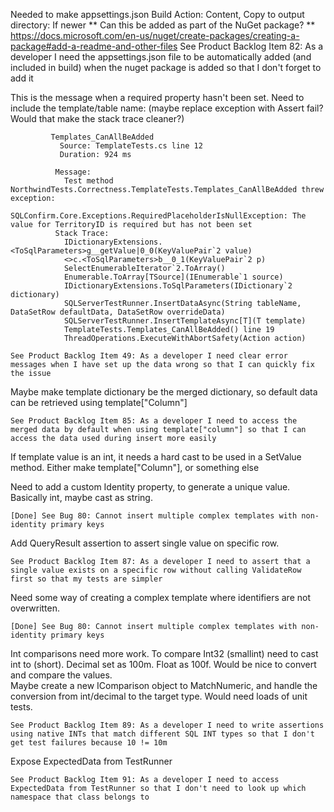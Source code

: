 ﻿Needed to make appsettings.json Build Action: Content, Copy to output directory: If newer
** Can this be added as part of the NuGet package? ** https://docs.microsoft.com/en-us/nuget/create-packages/creating-a-package#add-a-readme-and-other-files
    See Product Backlog Item 82: As a developer I need the appsettings.json file to be automatically added (and included in build) when the nuget package is added so that I don't forget to add it

This is the message when a required property hasn't been set.  Need to include the template/table name: (maybe replace exception with Assert fail?  Would that make the stack trace cleaner?)

             Templates_CanAllBeAdded
               Source: TemplateTests.cs line 12
               Duration: 924 ms

              Message: 
                Test method NorthwindTests.Correctness.TemplateTests.Templates_CanAllBeAdded threw exception: 
                SQLConfirm.Core.Exceptions.RequiredPlaceholderIsNullException: The value for TerritoryID is required but has not been set
              Stack Trace: 
                IDictionaryExtensions.<ToSqlParameters>g__getValue|0_0(KeyValuePair`2 value)
                <>c.<ToSqlParameters>b__0_1(KeyValuePair`2 p)
                SelectEnumerableIterator`2.ToArray()
                Enumerable.ToArray[TSource](IEnumerable`1 source)
                IDictionaryExtensions.ToSqlParameters(IDictionary`2 dictionary)
                SQLServerTestRunner.InsertDataAsync(String tableName, DataSetRow defaultData, DataSetRow overrideData)
                SQLServerTestRunner.InsertTemplateAsync[T](T template)
                TemplateTests.Templates_CanAllBeAdded() line 19
                ThreadOperations.ExecuteWithAbortSafety(Action action)

    See Product Backlog Item 49: As a developer I need clear error messages when I have set up the data wrong so that I can quickly fix the issue

Maybe make template dictionary be the merged dictionary, so default data can be retrieved using template["Column"]

    See Product Backlog Item 85: As a developer I need to access the merged data by default when using template["column"] so that I can access the data used during insert more easily

If template value is an int, it needs a hard cast to be used in a SetValue method.  Either make template<T>["Column"], or something else

Need to add a custom Identity property, to generate a unique value.  Basically int, maybe cast as string.

    [Done] See Bug 80: Cannot insert multiple complex templates with non-identity primary keys

Add QueryResult assertion to assert single value on specific row.

    See Product Backlog Item 87: As a developer I need to assert that a single value exists on a specific row without calling ValidateRow first so that my tests are simpler

Need some way of creating a complex template where identifiers are not overwritten.

    [Done] See Bug 80: Cannot insert multiple complex templates with non-identity primary keys

Int comparisons need more work.  To compare Int32 (smallint) need to cast int to (short).  Decimal set as 100m.  Float as 100f.  Would be nice to convert and compare the values.  
Maybe create a new IComparison object to MatchNumeric, and handle the conversion from int/decimal to the target type.  Would need loads of unit tests.

    See Product Backlog Item 89: As a developer I need to write assertions using native INTs that match different SQL INT types so that I don't get test failures because 10 != 10m

Expose ExpectedData from TestRunner

    See Product Backlog Item 91: As a developer I need to access ExpectedData from TestRunner so that I don't need to look up which namespace that class belongs to